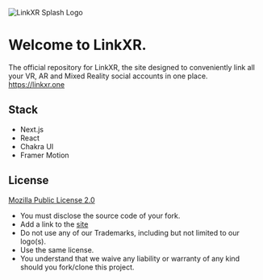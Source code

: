 ![LinkXR Splash Logo](https://i.ibb.co/4d8229w/Link-XR-Logo-Compressed.png)

# Welcome to LinkXR.

The official repository for LinkXR, the site designed to conveniently link all your VR, AR and Mixed Reality social accounts in one place.
https://linkxr.one

## Stack

- Next.js
- React
- Chakra UI
- Framer Motion

## License

[Mozilla Public License 2.0](https://www.mozilla.org/en-US/MPL/2.0/)

- You must disclose the source code of your fork.
- Add a link to the [site](https://linkxr.one)
- Do not use any of our Trademarks, including but not limited to our logo(s).
- Use the same license.
- You understand that we waive any liability or warranty of any kind should you fork/clone this project.
